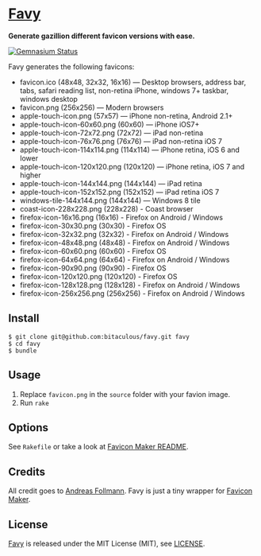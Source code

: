 [Favy](http://bitaculous.github.io/favy "Generate gazillion different favicon versions with ease.")
===================================================================================================

**Generate gazillion different favicon versions with ease.**

[![Gemnasium Status](https://gemnasium.com/bitaculous/favy.svg)](https://gemnasium.com/bitaculous/favy)

Favy generates the following favicons:

* favicon.ico (48x48, 32x32, 16x16) — Desktop browsers, address bar, tabs, safari reading list, non-retina iPhone, windows 7+ taskbar, windows desktop
* favicon.png (256x256) — Modern browsers
* apple-touch-icon.png (57x57) — iPhone non-retina, Android 2.1+
* apple-touch-icon-60x60.png (60x60) — iPhone iOS7+
* apple-touch-icon-72x72.png (72x72) — iPad non-retina
* apple-touch-icon-76x76.png (76x76) — iPad non-retina iOS 7
* apple-touch-icon-114x114.png (114x114) — iPhone retina, iOS 6 and lower
* apple-touch-icon-120x120.png (120x120) — iPhone retina, iOS 7 and higher
* apple-touch-icon-144x144.png (144x144) — iPad retina
* apple-touch-icon-152x152.png (152x152) — iPad retina iOS 7
* windows-tile-144x144.png (144x144) — Windows 8 tile
* coast-icon-228x228.png (228x228) - Coast browser
* firefox-icon-16x16.png (16x16) - Firefox on Android / Windows
* firefox-icon-30x30.png (30x30) - Firefox OS
* firefox-icon-32x32.png (32x32) - Firefox on Android / Windows
* firefox-icon-48x48.png (48x48) - Firefox on Android / Windows
* firefox-icon-60x60.png (60x60) - Firefox OS
* firefox-icon-64x64.png (64x64) - Firefox on Android / Windows
* firefox-icon-90x90.png (90x90) - Firefox OS
* firefox-icon-120x120.png (120x120) - Firefox OS
* firefox-icon-128x128.png (128x128) - Firefox on Android / Windows
* firefox-icon-256x256.png (256x256) - Firefox on Android / Windows

Install
-------

    $ git clone git@github.com:bitaculous/favy.git favy
    $ cd favy
    $ bundle

Usage
-----

1. Replace `favicon.png` in the `source` folder with your favion image.
2. Run `rake`

Options
-------

See `Rakefile` or take a look at [Favicon Maker README](https://github.com/follmann/favicon_maker/blob/master/README.md "Favicon Maker README").

Credits
-------

All credit goes to [Andreas Follmann](https://github.com/follmann "Andreas Follmann"). Favy is just a tiny wrapper for
[Favicon Maker](https://github.com/follmann/favicon_maker "Favicon Maker").

License
-------

[Favy](http://bitaculous.github.io/favy "Generate gazillion different favicon versions with ease.") is released under
the MIT License (MIT), see [LICENSE](https://raw.githubusercontent.com/bitaculous/favy/master/LICENSE "License").